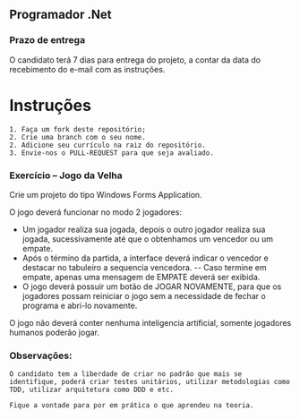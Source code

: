 
## Programador .Net

### Prazo de entrega

O candidato terá 7 dias para entrega do projeto, a contar da data do recebimento do e-mail com as instruções.

# Instruções
  
    1. Faça um fork deste repositório;
    2. Crie uma branch com o seu nome.
    2. Adicione seu currículo na raiz do repositório.
    3. Envie-nos o PULL-REQUEST para que seja avaliado.
    
### Exercício – Jogo da Velha 

Crie um projeto do tipo Windows Forms Application.

O jogo deverá funcionar no modo 2 jogadores:
- Um jogador realiza sua jogada, depois o outro jogador realiza sua jogada, sucessivamente até que o obtenhamos um vencedor ou um empate.
- Após o término da partida, a interface deverá indicar o vencedor e destacar no tabuleiro a sequencia vencedora.
-- Caso termine em empate, apenas uma mensagem de EMPATE deverá ser exibida.
- O jogo deverá possuir um botão de JOGAR NOVAMENTE, para que os jogadores possam reiniciar o jogo sem a necessidade de fechar o programa e abri-lo novamente.

O jogo não deverá conter nenhuma inteligencia artificial, somente jogadores humanos poderão jogar.
		
### Observações:
	O candidato tem a liberdade de criar no padrão que mais se identifique, poderá criar testes unitários, utilizar metodologias como TDD, utilizar arquitetura como DDD e etc.
	
	Fique a vontade para por em prática o que aprendeu na teoria.
